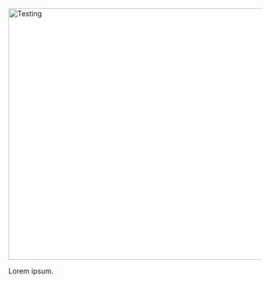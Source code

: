 <picture>
  <source media="(prefers-color-scheme: dark)" srcset="header.svg" width="700" height="500">
  <source media="(prefers-color-scheme: light)" srcset="header.svg" width="700" height="500">
  <img alt="Testing" src="header.svg">
</picture>


Lorem ipsum.

